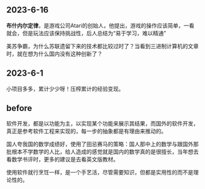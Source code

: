 ## 2023-6-16
**布什内尔定律**，是游戏公司Atari的创始人，他提出，游戏的操作应该简单，一看就会，但是玩法应该保持挑战性，后人总结为“易于学习，难以精通”

美苏争霸，为什么苏联遗留下来的技术都比较过时了？当看到三进制计算机的文章时，就在想为什么国内没有这种创新了？

## 2023-6-1

小项目多多，累计少少呀！压榨累计的经验变现。

## before

软件开发，都是以功能为主，以实现某个功能来展示其结果，而国外的软件开发，真正是参考软件工程来实现的，每一步的抽象都是有理由来推动的。

国人夸我国的数学成绩好，使用了田忌赛马的策略：国人那中上的数学与跟国外那批根本不学数学的人比，给人造成的感觉就是国内的数学真的是很擅长，当年想去看数学书评时，更多的建议是去看英文版教材。

使用软件就行烹饪一样，是一个手艺活，尽管需要知识，但都是实用性的而不是理论性的。
